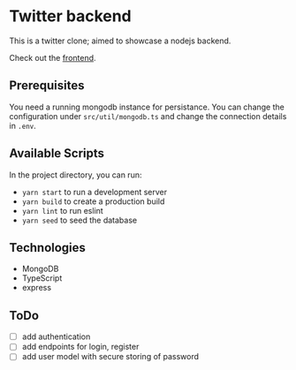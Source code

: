 # Twitter backend

This is a twitter clone; aimed to showcase a nodejs backend.

Check out the [frontend](https://github.com/maggy96/twitter-frontend).

## Prerequisites
You need a running mongodb instance for persistance. You can change the configuration under `src/util/mongodb.ts` and change the connection details in `.env`.

## Available Scripts
In the project directory, you can run: 
- `yarn start` to run a development server
- `yarn build` to create a production build
- `yarn lint` to run eslint
- `yarn seed` to seed the database

## Technologies
- MongoDB
- TypeScript
- express

## ToDo
- [ ] add authentication
- [ ] add endpoints for login, register
- [ ] add user model with secure storing of password
